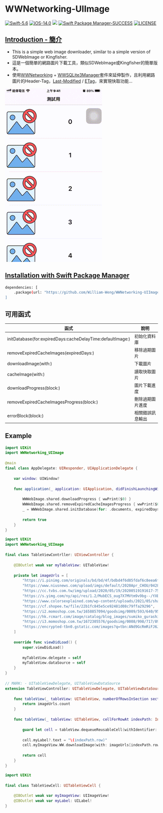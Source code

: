 # WWNetworking-UIImage

[![Swift-5.6](https://img.shields.io/badge/Swift-5.6-orange.svg?style=flat)](https://developer.apple.com/swift/) [![iOS-14.0](https://img.shields.io/badge/iOS-14.0-pink.svg?style=flat)](https://developer.apple.com/swift/) ![](https://img.shields.io/github/v/tag/William-Weng/WWNetworking-UIImage) [![Swift Package Manager-SUCCESS](https://img.shields.io/badge/Swift_Package_Manager-SUCCESS-blue.svg?style=flat)](https://developer.apple.com/swift/) [![LICENSE](https://img.shields.io/badge/LICENSE-MIT-yellow.svg?style=flat)](https://developer.apple.com/swift/)

## [Introduction - 簡介](https://swiftpackageindex.com/William-Weng)
- This is a simple web image downloader, similar to a simple version of SDWebImage or Kingfisher.
- 這是一個簡單的網路圖片下載工具，類似SDWebImage或Kingfisher的簡單版本。
- 使用[WWNetworking](https://github.com/William-Weng/WWNetworking) + [WWSQLite3Manager](https://github.com/William-Weng/WWSQLite3Manager)套件來延伸製作，且利用網路圖片的Header-Tag，[Last-Modified](https://developer.mozilla.org/en-US/docs/Web/HTTP/Headers/Last-Modified) / [ETag](https://developer.mozilla.org/en-US/docs/Web/HTTP/Headers/ETag)，來實現快取功能…

![WWNetworking-UIImage](./Example.gif)

## [Installation with Swift Package Manager](https://medium.com/彼得潘的-swift-ios-app-開發問題解答集/使用-spm-安裝第三方套件-xcode-11-新功能-2c4ffcf85b4b)
```bash
dependencies: [
    .package(url: "https://github.com/William-Weng/WWNetworking-UIImage.git", .upToNextMajor(from: “1.3.0"))
]
```

## 可用函式
|函式|說明|
|-|-|
|initDatabase(for:expiredDays:cacheDelayTime:defaultImage:)|初始化資料庫|
|removeExpiredCacheImages(expiredDays:)|移除過期圖片|
|downloadImage(with:)|下載圖片|
|cacheImage(with:)|讀取快取圖片|
|downloadProgress(block:)|圖片下載進度|
|removeExpiredCacheImagesProgress(block:)|刪除過期圖片進度|
|errorBlock(block:)|相關錯誤訊息輸出|

## Example
```swift
import UIKit
import WWNetworking_UIImage

@main
final class AppDelegate: UIResponder, UIApplicationDelegate {

    var window: UIWindow?
    
    func application(_ application: UIApplication, didFinishLaunchingWithOptions launchOptions: [UIApplication.LaunchOptionsKey: Any]?) -> Bool {
        
        WWWebImage.shared.downloadProgress { wwPrint($0) }
        WWWebImage.shared.removeExpiredCacheImagesProgress { wwPrint($0) }
        _ = WWWebImage.shared.initDatabase(for: .documents, expiredDays: 90, cacheDelayTime: 600, defaultImage: UIImage(named: "no-pictures"))
        
        return true
    }
}
```
```swift
import UIKit
import WWNetworking_UIImage

final class TableViewContrller: UIViewController {

    @IBOutlet weak var myTableView: UITableView!
    
    private let imageUrls = [
        "https://i.pinimg.com/originals/bd/bd/4f/bdbd4f6d85fdaf6c8eea6ffc99aeaa1a.jpg",
        "https://www.niusnews.com/upload/imgs/default/2020Apr_CHOU/0428Sumikko/A1.jpg",
        "https://cc.tvbs.com.tw/img/upload/2020/05/19/20200519191617-75e42ad2.jpg",
        "https://s.yimg.com/ny/api/res/1.2/MubECS_oug7X7MVtm9v9bg--/YXBwaWQ9aGlnaGxhbmRlcjt3PTY0MA--/https://media.zenfs.com/en/dailyview.tw/26023bd61a23e81bf2c4005d03c881a4",
        "https://www.colorsexplained.com/wp-content/uploads/2021/05/shades-of-green-color-infographic.jpg.webp",
        "https://cf.shopee.tw/file/22b1fc845e5ce92481d08c79ffa29296",
        "https://i2.momoshop.com.tw/1658857094/goodsimg/0009/593/640/9593640_O_m.webp",
        "https://hk.rcmart.com/image/catalog/blog_images/sumiko_gurashi_rcmart_charator2.jpg",
        "https://i3.momoshop.com.tw/1672305576/goodsimg/0008/998/717/8998717_O_m.webp",
        "https://encrypted-tbn0.gstatic.com/images?q=tbn:ANd9GcRmRiFJ6JP4P1rqOcKoIpW9p7UvK8oWmfRcew&usqp=CAU",
    ]
    
    override func viewDidLoad() {
        super.viewDidLoad()
        
        myTableView.delegate = self
        myTableView.dataSource = self
    }
}

// MARK: - UITableViewDelegate, UITableViewDataSource
extension TableViewController: UITableViewDelegate, UITableViewDataSource {
    
    func tableView(_ tableView: UITableView, numberOfRowsInSection section: Int) -> Int {
        return imageUrls.count
    }
    
    func tableView(_ tableView: UITableView, cellForRowAt indexPath: IndexPath) -> UITableViewCell {
        
        guard let cell = tableView.dequeueReusableCell(withIdentifier: "TableViewCell", for: indexPath) as? TableViewCell else { fatalError() }
        
        cell.myLabel?.text = "\(indexPath.row)"
        cell.myImageView.WW.downloadImage(with: imageUrls[indexPath.row])
        
        return cell
    }
}
```
```swift
import UIKit

final class TableViewCell: UITableViewCell {

    @IBOutlet weak var myImageView: UIImageView!
    @IBOutlet weak var myLabel: UILabel!
}
```


